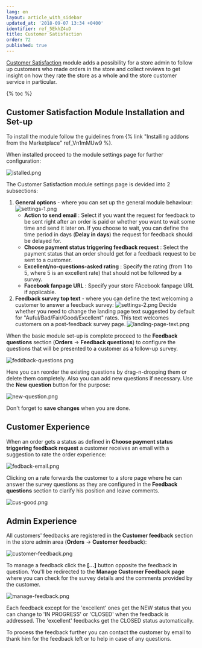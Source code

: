 ```yaml
---
lang: en
layout: article_with_sidebar
updated_at: '2018-09-07 13:34 +0400'
identifier: ref_5EkhZ4uD
title: Customer Satisfaction
order: 72
published: true
---
```

[Customer Satisfaction](https://market.x-cart.com/addons/customer-satisfaction.html "Customer Satisfaction") module adds a possibility for a store admin to follow up customers who made orders in the store and collect reviews to get insight on how they rate the store as a whole and the store customer service in particular. 

{% toc %}

## Customer Satisfaction Module Installation and Set-up

To install the module follow the guidelines from {% link "Installing addons from the Marketplace" ref_Vn1mMUw9 %}.

When installed proceed to the module settings page for further configuration:

![istalled.png]({{site.baseurl}}/attachments/ref_5EkhZ4uD/istalled.png)

The Customer Satisfaction module settings page is devided into 2 subsections:
1. **General options** - where you can set up the general module behaviour:
   ![settings-1.png]({{site.baseurl}}/attachments/ref_5EkhZ4uD/settings-1.png)
   * **Action to send email** : Select if you want the request for feedback to be sent right after an order is paid or whether you want to wait some time and send it later on. If you choose to wait, you can define the time period in days (**Delay in days**) the request for feedback should be delayed for.
   * **Choose payment status triggering feedback request** : Select the payment status that an order should get for a feedback request to be sent to a customer.
   * **Excellent/no-questions-asked rating** : Specify the rating (from 1 to 5, where 5 is an excellent rate) that should not be followed by a survey.
   * **Facebook fanpage URL** : Specify your store FAcebook fanpage URL if applicable.
2. **Feedback survey top text** - where you can define the text welcoming a customer to answer a feedback survey:
   ![settings-2.png]({{site.baseurl}}/attachments/ref_5EkhZ4uD/settings-2.png)
   Decide whether you need to change the landing page text suggested by default for "Auful/Bad/Fair/Good/Excellent" rates. This text welcomes customers on a post-feedback survey page.
   ![landing-page-text.png]({{site.baseurl}}/attachments/ref_5EkhZ4uD/landing-page-text.png)

When the basic module set-up is complete proceed to the **Feedback questions** section (**Orders** -> **Feedback questions**) to configure the questions that will be presented to a customer as a follow-up survey.

![feddback-questions.png]({{site.baseurl}}/attachments/ref_5EkhZ4uD/feddback-questions.png)

Here you can reorder the existing questions by drag-n-dropping them or delete them completely. Also you can add new questions if necessary. Use the **New question** button for the purpose:

![new-question.png]({{site.baseurl}}/attachments/ref_5EkhZ4uD/new-question.png)

Don't forget to **save changes** when you are done.

## Customer Experience

When an order gets a status as defined in **Choose payment status triggering feedback request** a customer receives an email with a suggestion to rate the order experience:

![fedback-email.png]({{site.baseurl}}/attachments/ref_5EkhZ4uD/fedback-email.png)

Clicking on a rate forwards the customer to a store page where he can answer the survey questions as they are configured in the **Feedback questions** section to clarify his position and leave comments.

![cus-good.png]({{site.baseurl}}/attachments/ref_5EkhZ4uD/cus-good.png)

## Admin Experience

All customers' feedbacks are registered in the **Customer feedback** section in the store admin area (**Orders** -> **Customer feedback**):

![customer-feedback.png]({{site.baseurl}}/attachments/ref_5EkhZ4uD/customer-feedback.png)

To manage a feedback click the **[...]** button opposite the feedback in question. You'll be redirected to the **Manage Customer Feedback page** where you can check for the survey details and the comments provided by the customer. 

![manage-feedback.png]({{site.baseurl}}/attachments/ref_5EkhZ4uD/manage-feedback.png)

Each feedback except for the 'excellent' ones get the NEW status that you can change to 'IN PROGRESS' or 'CLOSED' when the feedback is addressed. The 'excellent' feedbacks get the CLOSED status automatically. 

To process the feedback further you can contact the customer by email to thank him for the feedback left or to help in case of any questions.
